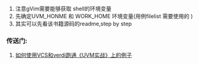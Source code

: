 ###
###
1. 注意gVim需要能够获取 shell的环境变量
2. 先确定UVM_HONME 和 WORK_HOME 环境变量(用例filelist 需要使用的 )
3. 其实可以先看该书籍源码的readme,step by step
### 传送门:
1. [如何使用VCS和verdi跑通《UVM实战》上的例子](https://blog.csdn.net/sinat_41774721/article/details/123903999)

